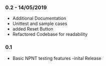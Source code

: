 ### 0.2 - 14/05/2019
- Additional Documentation
- Unittest and sample cases
- added Reset Button
- Refactored Codebase for readability 

### 0.1
- Basic NPNT testing features -inital Release

